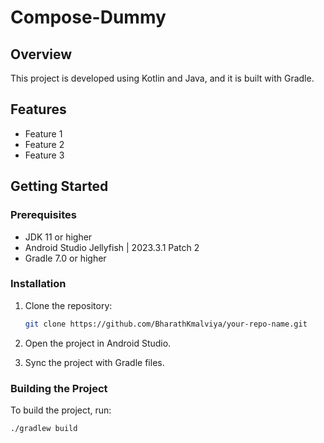 ﻿  # Compose-Dummy

## Overview
This project is developed using Kotlin and Java, and it is built with Gradle.

## Features
- Feature 1
- Feature 2
- Feature 3

## Getting Started

### Prerequisites
- JDK 11 or higher
- Android Studio Jellyfish | 2023.3.1 Patch 2
- Gradle 7.0 or higher

### Installation
1. Clone the repository:
    ```sh
    git clone https://github.com/BharathKmalviya/your-repo-name.git
    ```
2. Open the project in Android Studio.

3. Sync the project with Gradle files.

### Building the Project
To build the project, run:
```sh
./gradlew build
